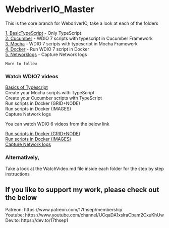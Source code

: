 # WebdriverIO_Master
This is the core branch for WebdriverIO, take a look at each of the folders 

   [1. BasicTypeScript](https://github.com/17thSep/WebdriverIO_Master/tree/master/TypeScript/BasicTypeScript) - Only TypeScript<br>
   [2. Cucumber](https://github.com/17thSep/WebdriverIO_Master/tree/master/TypeScript/Cucumber)                - WDIO 7 scripts with typescript in Cucumber Framework<br>
   [3. Mocha](https://github.com/17thSep/WebdriverIO_Master/tree/master/TypeScript/Mocha)           - WDIO 7 scripts with typescript in Mocha Framework<br>
   [4. Docker](https://github.com/17thSep/WebdriverIO_Master/tree/master/TypeScript/Docker)         - Run WDIO 7 script in Docker<br>
   [5. Networklogs](https://github.com/17thSep/WebdriverIO_Master/tree/master/TypeScript/NetworkLogs)     - Capture Network logs<br>

    More to follow

### Watch WDIO7 videos

   [Basics of Typescript](https://youtu.be/U3kOuNxvlk4)<br>
    Create your Mocha scripts with TypeScript<br>
    Create your Cucumber scripts with TypeScript<br>
    Run scripts in Docker (GRID+NODE)<br>
    Run scripts in Docker (IMAGES)<br>
    Capture Network logs<br>

You can watch WDIO 6 videos from the below link<br>
    
   [Run scripts in Docker (GRID+NODE)](https://youtu.be/NDt4alzH5E0)<br>
   [Run scripts in Docker (IMAGES)](https://youtu.be/Yjg476fg1l0)<br>
   [Capture Network logs](https://youtu.be/Be9IPyxHmLs)<br>

### Alternatively,

Take a look at the WatchVideo.md file inside each folder for the step by step instructions

## If you like to support my work, please check out the below

<p>Patreon: https://www.patreon.com/17thsep/membership <br>
Youtube: https://www.youtube.com/channel/UCqaDA1xslraCbam2CxuKhUw <br>
Dev.to: https://dev.to/17thsep1 <br>
</p>
